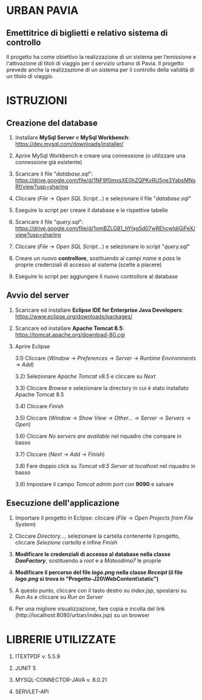 # URBAN PAVIA
## Emettitrice di biglietti e relativo sistema di controllo

Il progetto ha come obiettivo la realizzazione di un sistema per l’emissione e l'attivazione di titoli di viaggio per il servizio urbano di Pavia. Il progetto prevede anche la realizzazione di un sistema per il controllo della validità di un titolo di viaggio.

# ISTRUZIONI
## Creazione del database

1) Installare **MySql Server** e **MySql Workbench**: https://dev.mysql.com/downloads/installer/

2) Aprire MySql Workbench e creare una connessione (o utilizzare una connessione già esistente)

3) Scaricare il file "*database.sql*": https://drive.google.com/file/d/1NF9f0mxsXE0hZQPKvRU5ne3YabsMNsRf/view?usp=sharing

4) Cliccare (*File* -> *Open SQL Script...*) e selezionare il file "*database.sql*"

5) Eseguire lo script per creare il database e le rispettive tabelle

6) Scaricare il file "*query.sql*": https://drive.google.com/file/d/1omBZLG81_hYIxg5d07wREhcwIdiGiFeX/view?usp=sharing

7) Cliccare (*File* -> *Open SQL Script...*) e selezionare lo script "*query.sql*"

8) Creare un nuovo **controllore**, sostituendo ai campi *name* e *pass* le proprie credenziali di accesso al sistema (scelte a piacere)

9) Eseguire lo script per aggiungere il nuovo controllore al database

## Avvio del server

1) Scaricare ed installare **Eclipse IDE for Enterprise Java Developers**: https://www.eclipse.org/downloads/packages/

2) Scaricare ed installare **Apache Tomcat 8.5**: https://tomcat.apache.org/download-80.cgi

3) Aprire Eclipse

   3.1) Cliccare (*Window* -> *Preferences* -> *Server* -> *Runtime Environments* -> *Add*)

   3.2) Selezionare *Apache Tomcat v8.5* e cliccare su *Next*

   3.3) Cliccare *Browse* e selezionare la directory in cui è stato installato Apache Tomcat 8.5
   
   3.4) Cliccare *Finish*

   3.5) Cliccare (*Window* -> *Show View* -> *Other...* -> *Server* -> *Servers* -> *Open*)

   3.6) Cliccare *No servers are available* nel riquadro che compare in basso

   3.7) Cliccare (*Next* -> *Add* -> *Finish*)

   3.8) Fare doppio click su *Tomcat v8.5 Server at localhost* nel riquadro in basso

   3.9) Impostare il campo *Tomcat admin port* con **9090** e salvare

## Esecuzione dell'applicazione

1) Importare il progetto in Eclipse: cliccare (*File* -> *Open Projects from File System*)

2) Cliccare *Directory...*, selezionare la cartella contenente il progetto, cliccare *Selezione cartella* e infine *Finish*

3) **Modificare le credenziali di accesso al database nella classe *DaoFactory***, sostituendo a *root* e a *Mateodima7* le proprie

4) **Modificare il percorso del file *logo.png* nella classe *Receipt* (il file *logo.png* si trova in "Progetto-J20\WebContent\static")**

5) A questo punto, cliccare con il tasto destro su *index.jsp*, spostarsi su *Run As* e cliccare su *Run on Server*

6) Per una migliore visualizzazione, fare copia e incolla del link (http://localhost:8080/urban/index.jsp) su un browser

# LIBRERIE UTILIZZATE

1) ITEXTPDF v. 5.5.9

2) JUNIT 5

3) MYSQL-CONNECTOR-JAVA v. 8.0.21

4) SERVLET-API
